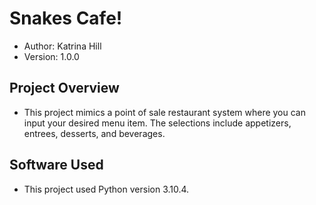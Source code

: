 # Snakes Cafe!

- Author: Katrina Hill
- Version: 1.0.0

## Project Overview

- This project mimics a point of sale restaurant system where you can input your desired menu item. The selections include appetizers, entrees, desserts, and beverages.  

## Software Used

- This project used Python version 3.10.4.  